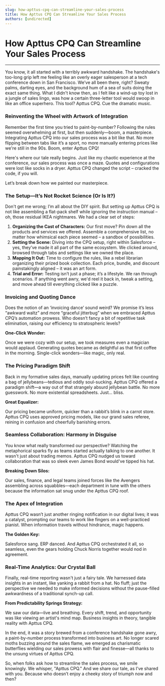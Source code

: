 ```yaml
---
slug: how-apttus-cpq-can-streamline-your-sales-process
title: How Apttus CPQ Can Streamline Your Sales Process
authors: [undirected]
---
```



# How Apttus CPQ Can Streamline Your Sales Process

---

You know, it all started with a terribly awkward handshake. The handshake's too-long grip left me feeling like an overly eager salesperson at a tech conference down in San Francisco. We’ve all been there, right? Sweaty palms, darting eyes, and the background hum of a sea of suits doing the exact same thing. What I didn't know then, as I felt like a wind-up toy lost in a jungle of sales lingo, was how a certain three-letter tool would swoop in like an office superhero. This tool? Apttus CPQ. Cue the dramatic music.

### Reinventing the Wheel with Artwork of Integration

Remember the first time you tried to paint-by-number? Following the rules seemed overwhelming at first, but then suddenly—boom, a masterpiece. Integrating Apttus CPQ into our sales process was a bit like that. No more flipping between tabs like it’s a sport, no more manually entering prices like we're still in the 90s. Boom, enter Apttus CPQ!

Here's where our tale really begins. Just like my chaotic experience at the conference, our sales process was once a maze. Quotes and configurations were lost like socks in a dryer. Apttus CPQ changed the script – cracked the code, if you will.

Let’s break down how we painted our masterpiece.

### The Setup—It’s Not Rocket Science (Or Is It?)

Don't get me wrong; I’m all about the DIY spirit. But setting up Apttus CPQ is not like assembling a flat-pack shelf while ignoring the instruction manual – oh, those residual IKEA nightmares. We had a clear set of steps:

1. **Organizing the Cast of Characters:** Our first move? Pin down all the products and services we offered. Assemble a comprehensive list, no matter how whimsical each piece seemed – a sandbox of possibilities.
2. **Setting the Scene:** Diving into the CPQ setup, right within Salesforce – yes, they’ve made it all part of the same ecosystem. We clicked around, browsed through tabs and settings like we owned the place.
3. **Mapping It Out:** Time to configure the rules, like a rebel librarian organizing their prized book collection. Each price, bundle, and discount painstakingly aligned – it was an art form.
4. **Trial and Error:** Testing isn’t just a phase; it’s a lifestyle. We ran through scenarios. If anything went awry, we'd reel it back in, tweak a setting, and move ahead till everything clicked like a puzzle.

### Invoicing and Quoting Dance

Does the notion of an ‘invoicing dance’ sound weird? We promise it’s less “awkward waltz” and more “graceful jitterbug” when we embraced Apttus CPQ’s automation prowess. Who doesn’t fancy a bit of repetitive task elimination, raising our efficiency to stratospheric levels?

**One-Click Wonder:**

Once we were cozy with our setup, we took measures even a magician would applaud. Generating quotes became as delightful as that first coffee in the morning. Single-click wonders—like magic, only real.

### The Pricing Paradigm Shift

Back in my formative sales days, manually updating prices felt like counting a bag of jellybeans—tedious and oddly soul-sucking. Apttus CPQ offered a paradigm shift—a way out of that strangely absurd jellybean battle. No more guesswork. No more existential spreadsheets. Just... bliss.

**Great Equalizer:**

Our pricing became uniform, quicker than a rabbit’s blink in a carrot store. Apttus CPQ uses approved pricing models, like our grand sales referee, reining in confusion and cheerfully banishing errors.

### Seamless Collaboration: Harmony in Disguise

You know what really transformed our perspective? Watching the metaphorical sparks fly as teams started actually talking to one another. It wasn't just about trading memos. Apttus CPQ nudged us toward collaboration that was so sleek even James Bond would've tipped his hat.

**Breaking Down Silos:**

Our sales, finance, and legal teams joined forces like the Avengers assembling across squabbles—each department in tune with the others because the information sat snug under the Apttus CPQ roof.

### The Apex of Integration

Apttus CPQ wasn’t just another ringing notification in our digital lives; it was a catalyst, prompting our teams to work like fingers on a well-practiced pianist. When information travels without hindrance, magic happens.

**The Golden Key:**

Salesforce sang. ERP danced. And Apttus CPQ orchestrated it all, so seamless, even the gears holding Chuck Norris together would nod in agreement.

### Real-Time Analytics: Our Crystal Ball

Finally, real-time reporting wasn't just a fairy tale. We harnessed data insights in an instant, like yanking a rabbit from a hat. No fluff; just the perspective we needed to make informed decisions without the pause-filled awkwardness of a traditional synch-up call.

**From Predictability Springs Strategy:**

We saw our data—live and breathing. Every shift, trend, and opportunity was like viewing an artist's mind map. Business insights in theory, tangible reality with Apttus CPQ.

In the end, it was a story brewed from a conference handshake gone awry, a paint-by-number process transformed into business art. No longer scared moths buzzing around the sales flame, we emerged as charismatic butterflies wielding our sales prowess with flair and finesse—all thanks to the unsung virtues of Apttus CPQ.

So, when folks ask how to streamline the sales process, we smile knowingly. We whisper, "Apttus CPQ." And we share our tale, as I’ve shared with you. Because who doesn’t enjoy a cheeky story of triumph now and then?